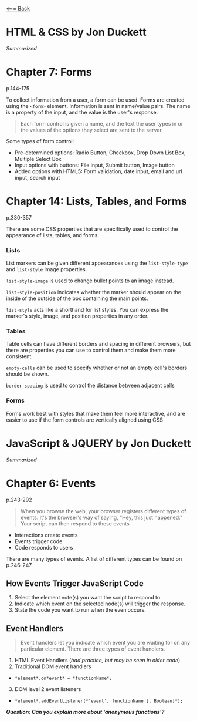 [<=== Back](../README.md)

# HTML & CSS by Jon Duckett
*Summarized*

# Chapter 7: Forms
p.144-175

To collect information from a user, a form can be used. Forms are created using the `<form>` element.
Information is sent in name/value pairs. The name is a property of the input, and the value is the user's response.

> Each form control is given a name, and the text the user types in or the values of the options they select are sent to the server.

Some types of form control:

- Pre-determined options: Radio Button, Checkbox, Drop Down List Box, Multiple Select Box
- Input options with buttons: File input, Submit button, Image button
- Added options with HTML5: Form validation, date input, email and url input, search input

# Chapter 14: Lists, Tables, and Forms
p.330-357

There are some CSS properties that are specifically used to control the appearance of lists, tables, and forms.

### Lists

List markers can be given different appearances using the `list-style-type` and `list-style` image properties.

`list-style-image` is used to change bullet points to an image instead.

`list-style-position` indicates whether the marker should appear on the inside of the outside of the box containing the main points.

`list-style` acts like a shorthand for list styles. You can express the marker's style, image, and position properties in any order.

### Tables

Table cells can have different borders and spacing in different browsers, but there are properties you can use to control them and make them more consistent.

`empty-cells` can be used to specify whether or not an empty cell's borders should be shown.

`border-spacing` is used to control the distance between adjacent cells

### Forms

Forms work best with styles that make them feel more interactive, and are easier to use if the form controls are vertically aligned using CSS

# JavaScript & JQUERY by Jon Duckett
*Summarized*

# Chapter 6: Events
p.243-292

> When you browse the web, your browser registers different types of events. It's the browser's way of saying, "Hey, this just happened." Your script can then respond to these events

- Interactions create events
- Events trigger code
- Code responds to users

There are many types of events. A list of different types can be found on p.246-247

## How Events Trigger JavaScript Code

1. Select the element note(s) you want the script to respond to.
2. Indicate which event on the selected node(s) will trigger the response.
3. State the code you want to run when the even occurs.

## Event Handlers

> Event handlers let you indicate which event you are waiting for on any particular element. There are three types of event handlers.

1. HTML Event Handlers (*bad practice, but may be seen in older code*)
2. Traditional DOM event handlers
  - `*element*.on*event* = *functionName*;`
3. DOM level 2 event listeners
  - `*element*.addEventListener(*'event', functionName [, Boolean]*);`

  ***Question: Can you explain more about 'anonymous functions'?***


